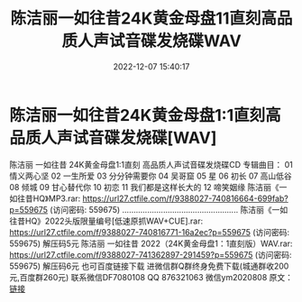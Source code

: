 ﻿---
title: 陈洁丽一如往昔24K黄金母盘11直刻高品质人声试音碟发烧碟WAV
date: 2022-12-07 15:40:17
categories: 新碟专辑、稀有等精品
tags: 华语中文
---
# 陈洁丽一如往昔24K黄金母盘1:1直刻高品质人声试音碟发烧碟[WAV]

陈洁丽 一如往昔 24K黄金母盘1:1直刻 高品质人声试音碟发烧碟CD
专辑曲目：
01 情义两心坚
02 一生所爱
03 分分钟需要你
04 吴哥窟
05 星
06 初长
07 高山低谷
08 倾城
09 甘心替代你
10 初恋
11 我们都是这样长大的
12 啼笑姻缘
陈洁丽《一如往昔HQ》MP3.rar: https://url27.ctfile.com/f/9388027-740816664-699fab?p=559675
(访问密码: 559675)
...................................................
陈洁丽《一如往昔HQ》2022头版限量编号[低速原抓WAV+CUE].rar: https://url27.ctfile.com/f/9388027-740816771-16a2ec?p=559675
(访问密码: 559675)
解压码5元
陈洁丽 一如往昔 2022（24K黄金母盘1：1直刻版）WAV.rar: https://url27.ctfile.com/f/9388027-741362897-291459?p=559675
(访问密码: 559675)
解压码6元
也可百度链接下载
进微信群Q群终身免费下载(城通群收200元,百度群260元)
联系微信DF7080108 QQ 876321063
微信ym2020808
原文：[链接](https://blog.sina.com.cn/s/blog_1647c7e76010310hs.html)